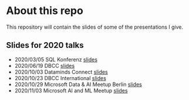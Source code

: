 # About this repo

This repository will contain the slides of some of the presentations I give. 

## Slides for 2020 talks

* 2020/03/05 SQL Konferenz [slides](https://github.com/benkettner/Talks/tree/main/2020/2020-03-05_SQLKonferenz)
* 2020/06/19 DBCC [slides](https://github.com/benkettner/Talks/tree/main/2020/2020-06-19_DBCC)
* 2020/10/03 Dataminds Connect [slides](https://github.com/benkettner/Talks/tree/main/2020/2020-10-13_Dataminds_Connect)
* 2020/10/23 DBCC International [slides](https://github.com/benkettner/Talks/tree/main/2020/2020-10-23_DBCC_International)
* 2020/10/29 Microsoft Data & AI Meetup Berlin [slides](https://github.com/benkettner/Talks/tree/main/2020/2020-10-29_Microsoft_Data_and_AI_Meetup)
* 2020/11/03 Microsoft AI and ML Meetup [slides](https://github.com/benkettner/Talks/tree/main/2020/2020-11-03_Microsoft_AI_and_ML_Meetup)
